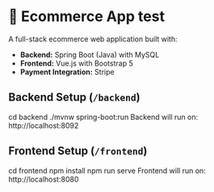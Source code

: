 # 🛒 Ecommerce App test

A full-stack ecommerce web application built with:

- **Backend:** Spring Boot (Java) with MySQL
- **Frontend:** Vue.js with Bootstrap 5
- **Payment Integration:** Stripe

## Backend Setup (`/backend`)
cd backend
./mvnw spring-boot:run
Backend will run on: http://localhost:8092

## Frontend Setup (`/frontend`)
cd frontend
npm install
npm run serve
Frontend will run on: http://localhost:8080
